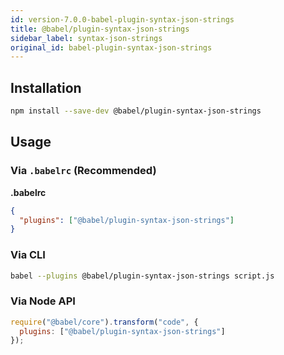 ```yaml
---
id: version-7.0.0-babel-plugin-syntax-json-strings
title: @babel/plugin-syntax-json-strings
sidebar_label: syntax-json-strings
original_id: babel-plugin-syntax-json-strings
---
```


## Installation

```sh
npm install --save-dev @babel/plugin-syntax-json-strings
```

## Usage

### Via `.babelrc` (Recommended)

**.babelrc**

```json
{
  "plugins": ["@babel/plugin-syntax-json-strings"]
}
```

### Via CLI

```sh
babel --plugins @babel/plugin-syntax-json-strings script.js
```

### Via Node API

```javascript
require("@babel/core").transform("code", {
  plugins: ["@babel/plugin-syntax-json-strings"]
});
```

